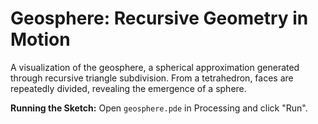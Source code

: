 # Geosphere: Recursive Geometry in Motion

A visualization of the geosphere, a spherical approximation generated through recursive triangle subdivision. From a tetrahedron, faces are repeatedly divided, revealing the emergence of a sphere.

**Running the Sketch:** Open `geosphere.pde` in Processing and click "Run".